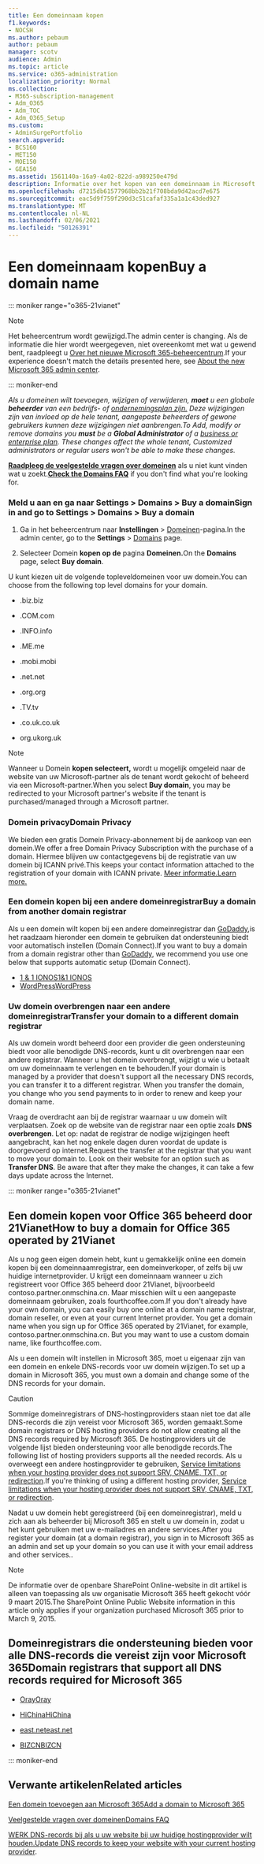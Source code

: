 ```yaml
---
title: Een domeinnaam kopen
f1.keywords:
- NOCSH
ms.author: pebaum
author: pebaum
manager: scotv
audience: Admin
ms.topic: article
ms.service: o365-administration
localization_priority: Normal
ms.collection:
- M365-subscription-management
- Adm_O365
- Adm_TOC
- Adm_O365_Setup
ms.custom:
- AdminSurgePortfolio
search.appverid:
- BCS160
- MET150
- MOE150
- GEA150
ms.assetid: 1561140a-16a9-4a02-822d-a989250e479d
description: Informatie over het kopen van een domeinnaam in Microsoft 365.
ms.openlocfilehash: d7215db61577968bb2b21f708bda9d42acd7e675
ms.sourcegitcommit: eac5d9f759f290d3c51cafaf335a1a1c43ded927
ms.translationtype: MT
ms.contentlocale: nl-NL
ms.lasthandoff: 02/06/2021
ms.locfileid: "50126391"
---
```

# <a name="buy-a-domain-name"></a><span data-ttu-id="2c876-103">Een domeinnaam kopen</span><span class="sxs-lookup"><span data-stu-id="2c876-103">Buy a domain name</span></span>

::: moniker range="o365-21vianet"

> [!NOTE]
> <span data-ttu-id="2c876-104">Het beheercentrum wordt gewijzigd.</span><span class="sxs-lookup"><span data-stu-id="2c876-104">The admin center is changing.</span></span> <span data-ttu-id="2c876-105">Als de informatie die hier wordt weergegeven, niet overeenkomt met wat u gewend bent, raadpleegt u [Over het nieuwe Microsoft 365-beheercentrum](https://docs.microsoft.com/microsoft-365/admin/microsoft-365-admin-center-preview?view=o365-21vianet&preserve-view=true).</span><span class="sxs-lookup"><span data-stu-id="2c876-105">If your experience doesn't match the details presented here, see [About the new Microsoft 365 admin center](https://docs.microsoft.com/microsoft-365/admin/microsoft-365-admin-center-preview?view=o365-21vianet&preserve-view=true).</span></span>

::: moniker-end

 <span data-ttu-id="2c876-106">*Als u domeinen wilt toevoegen, wijzigen of verwijderen, **moet** u een globale **beheerder** van een bedrijfs- of [ondernemingsplan zijn.](https://products.office.com/business/office) Deze wijzigingen zijn van invloed op  de hele tenant, aangepaste *beheerders* of gewone gebruikers kunnen deze wijzigingen niet aanbrengen.*</span><span class="sxs-lookup"><span data-stu-id="2c876-106">*To Add, modify or remove domains you **must** be a **Global Administrator** of a [business or enterprise plan](https://products.office.com/business/office). These changes affect the whole tenant, *Customized administrators* or *regular users* won't be able to make these changes.*</span></span>  

 <span data-ttu-id="2c876-107">**[Raadpleeg de veelgestelde vragen over domeinen](../setup/domains-faq.yml)** als u niet kunt vinden wat u zoekt.</span><span class="sxs-lookup"><span data-stu-id="2c876-107">**[Check the Domains FAQ](../setup/domains-faq.yml)** if you don't find what you're looking for.</span></span> 
  
### <a name="sign-in-and-go-to-settings--domains--buy-a-domain"></a><span data-ttu-id="2c876-108">Meld u aan en ga naar Settings \> Domains \> Buy a domain</span><span class="sxs-lookup"><span data-stu-id="2c876-108">Sign in and go to Settings \> Domains \> Buy a domain</span></span>

1. <span data-ttu-id="2c876-109">Ga in het beheercentrum naar **Instellingen** \> <a href="https://go.microsoft.com/fwlink/p/?linkid=834818" target="_blank">Domeinen</a>-pagina.</span><span class="sxs-lookup"><span data-stu-id="2c876-109">In the admin center, go to the **Settings** \> <a href="https://go.microsoft.com/fwlink/p/?linkid=834818" target="_blank">Domains</a> page.</span></span>
    
3. <span data-ttu-id="2c876-110">Selecteer Domein **kopen op de** pagina **Domeinen.**</span><span class="sxs-lookup"><span data-stu-id="2c876-110">On the **Domains** page, select **Buy domain**.</span></span>
    
<span data-ttu-id="2c876-111">U kunt kiezen uit de volgende topleveldomeinen voor uw domein.</span><span class="sxs-lookup"><span data-stu-id="2c876-111">You can choose from the following top level domains for your domain.</span></span>
  
- <span data-ttu-id="2c876-112">.biz</span><span class="sxs-lookup"><span data-stu-id="2c876-112">.biz</span></span>
    
- <span data-ttu-id="2c876-113">.COM</span><span class="sxs-lookup"><span data-stu-id="2c876-113">.com</span></span>
    
- <span data-ttu-id="2c876-114">.INFO</span><span class="sxs-lookup"><span data-stu-id="2c876-114">.info</span></span>
    
- <span data-ttu-id="2c876-115">.ME</span><span class="sxs-lookup"><span data-stu-id="2c876-115">.me</span></span>
    
- <span data-ttu-id="2c876-116">.mobi</span><span class="sxs-lookup"><span data-stu-id="2c876-116">.mobi</span></span>
    
- <span data-ttu-id="2c876-117">.net</span><span class="sxs-lookup"><span data-stu-id="2c876-117">.net</span></span>
    
- <span data-ttu-id="2c876-118">.org</span><span class="sxs-lookup"><span data-stu-id="2c876-118">.org</span></span>
    
- <span data-ttu-id="2c876-119">.TV</span><span class="sxs-lookup"><span data-stu-id="2c876-119">.tv</span></span>
    
- <span data-ttu-id="2c876-120">.co.uk</span><span class="sxs-lookup"><span data-stu-id="2c876-120">.co.uk</span></span>
    
- <span data-ttu-id="2c876-121">org.uk</span><span class="sxs-lookup"><span data-stu-id="2c876-121">org.uk</span></span>
    

> [!NOTE]
> <span data-ttu-id="2c876-122">Wanneer u Domein **kopen selecteert,** wordt u mogelijk omgeleid naar de website van uw Microsoft-partner als de tenant wordt gekocht of beheerd via een Microsoft-partner.</span><span class="sxs-lookup"><span data-stu-id="2c876-122">When you select **Buy domain**, you may be redirected to your Microsoft partner's website if the tenant is purchased/managed through a Microsoft partner.</span></span>

### <a name="domain-privacy"></a><span data-ttu-id="2c876-123">Domein privacy</span><span class="sxs-lookup"><span data-stu-id="2c876-123">Domain Privacy</span></span>
<span data-ttu-id="2c876-124">We bieden een gratis Domein Privacy-abonnement bij de aankoop van een domein.</span><span class="sxs-lookup"><span data-stu-id="2c876-124">We offer a free Domain Privacy Subscription with the purchase of a domain.</span></span> <span data-ttu-id="2c876-125">Hiermee blijven uw contactgegevens bij de registratie van uw domein bij ICANN privé.</span><span class="sxs-lookup"><span data-stu-id="2c876-125">This keeps your contact information attached to the registration of your domain with ICANN private.</span></span> [<span data-ttu-id="2c876-126">Meer informatie.</span><span class="sxs-lookup"><span data-stu-id="2c876-126">Learn more.</span></span>](https://whois.icann.org/en/privacy-and-proxy-services)
  
### <a name="buy-a-domain-from-another-domain-registrar"></a><span data-ttu-id="2c876-127">Een domein kopen bij een andere domeinregistrar</span><span class="sxs-lookup"><span data-stu-id="2c876-127">Buy a domain from another domain registrar</span></span>
<span data-ttu-id="2c876-128">Als u een domein wilt kopen bij een andere domeinregistrar dan [GoDaddy,](https://www.godaddy.com)is het raadzaam hieronder een domein te gebruiken dat ondersteuning biedt voor automatisch instellen (Domain Connect).</span><span class="sxs-lookup"><span data-stu-id="2c876-128">If you want to buy a domain from a domain registrar other than [GoDaddy](https://www.godaddy.com), we recommend you use one below that supports automatic setup (Domain Connect).</span></span> 
  
- [<span data-ttu-id="2c876-129">1 &amp; 1 IONOS</span><span class="sxs-lookup"><span data-stu-id="2c876-129">1&amp;1 IONOS</span></span>](https://www.1and1.com/)
- [<span data-ttu-id="2c876-130">WordPress</span><span class="sxs-lookup"><span data-stu-id="2c876-130">WordPress</span></span>](https://www.wordpress.com) 

   
### <a name="transfer-your-domain-to-a-different-domain-registrar"></a><span data-ttu-id="2c876-131">Uw domein overbrengen naar een andere domeinregistrar</span><span class="sxs-lookup"><span data-stu-id="2c876-131">Transfer your domain to a different domain registrar</span></span>

<span data-ttu-id="2c876-p103">Als uw domein wordt beheerd door een provider die geen ondersteuning biedt voor alle benodigde DNS-records, kunt u dit overbrengen naar een andere registrar. Wanneer u het domein overbrengt, wijzigt u wie u betaalt om uw domeinnaam te verlengen en te behouden.</span><span class="sxs-lookup"><span data-stu-id="2c876-p103">If your domain is managed by a provider that doesn't support all the necessary DNS records, you can transfer it to a different registrar. When you transfer the domain, you change who you send payments to in order to renew and keep your domain name.</span></span>
  
<span data-ttu-id="2c876-p104">Vraag de overdracht aan bij de registrar waarnaar u uw domein wilt verplaatsen. Zoek op de website van de registrar naar een optie zoals **DNS overbrengen**. Let op: nadat de registrar de nodige wijzigingen heeft aangebracht, kan het nog enkele dagen duren voordat de update is doorgevoerd op internet.</span><span class="sxs-lookup"><span data-stu-id="2c876-p104">Request the transfer at the registrar that you want to move your domain to. Look on their website for an option such as **Transfer DNS**. Be aware that after they make the changes, it can take a few days update across the Internet.</span></span>
 



::: moniker range="o365-21vianet"
## <a name="how-to-buy-a-domain-for-office-365-operated-by-21vianet"></a><span data-ttu-id="2c876-137">Een domein kopen voor Office 365 beheerd door 21Vianet</span><span class="sxs-lookup"><span data-stu-id="2c876-137">How to buy a domain for Office 365 operated by 21Vianet</span></span>



<span data-ttu-id="2c876-p105">Als u nog geen eigen domein hebt, kunt u gemakkelijk online een domein kopen bij een domeinnaamregistrar, een domeinverkoper, of zelfs bij uw huidige internetprovider. U krijgt een domeinnaam wanneer u zich registreert voor Office 365 beheerd door 21Vianet, bijvoorbeeld contoso.partner.onmschina.cn. Maar misschien wilt u een aangepaste domeinnaam gebruiken, zoals fourthcoffee.com.</span><span class="sxs-lookup"><span data-stu-id="2c876-p105">If you don't already have your own domain, you can easily buy one online at a domain name registrar, domain reseller, or even at your current Internet provider. You get a domain name when you sign up for Office 365 operated by 21Vianet, for example, contoso.partner.onmschina.cn. But you may want to use a custom domain name, like fourthcoffee.com.</span></span>
  
<span data-ttu-id="2c876-141">Als u een domein wilt instellen in Microsoft 365, moet u eigenaar zijn van een domein en enkele DNS-records voor uw domein wijzigen.</span><span class="sxs-lookup"><span data-stu-id="2c876-141">To set up a domain in Microsoft 365, you must own a domain and change some of the DNS records for your domain.</span></span>
  
> [!CAUTION]
> <span data-ttu-id="2c876-142">Sommige domeinregistrars of DNS-hostingproviders staan niet toe dat alle DNS-records die zijn vereist voor Microsoft 365, worden gemaakt.</span><span class="sxs-lookup"><span data-stu-id="2c876-142">Some domain registrars or DNS hosting providers do not allow creating all the DNS records required by Microsoft 365.</span></span> <span data-ttu-id="2c876-143">De hostingproviders uit de volgende lijst bieden ondersteuning voor alle benodigde records.</span><span class="sxs-lookup"><span data-stu-id="2c876-143">The following list of hosting providers supports all the needed records.</span></span> <span data-ttu-id="2c876-144">Als u overweegt een andere hostingprovider te gebruiken, [Service limitations when your hosting provider does not support SRV, CNAME, TXT, or redirection](https://support.microsoft.com/office/dfbb03e3-08c1-4c4e-b2f0-891665b29b77).</span><span class="sxs-lookup"><span data-stu-id="2c876-144">If you're thinking of using a different hosting provider, [Service limitations when your hosting provider does not support SRV, CNAME, TXT, or redirection](https://support.microsoft.com/office/dfbb03e3-08c1-4c4e-b2f0-891665b29b77).</span></span> 
  
<span data-ttu-id="2c876-145">Nadat u uw domein hebt geregistreerd (bij een domeinregistrar), meld u zich aan als beheerder bij Microsoft 365 en stelt u uw domein in, zodat u het kunt gebruiken met uw e-mailadres en andere services.</span><span class="sxs-lookup"><span data-stu-id="2c876-145">After you register your domain (at a domain registrar), you sign in to Microsoft 365 as an admin and set up your domain so you can use it with your email address and other services..</span></span>
  
> [!NOTE]
> <span data-ttu-id="2c876-146">De informatie over de openbare SharePoint Online-website in dit artikel is alleen van toepassing als uw organisatie Microsoft 365 heeft gekocht vóór 9 maart 2015.</span><span class="sxs-lookup"><span data-stu-id="2c876-146">The SharePoint Online Public Website information in this article only applies if your organization purchased Microsoft 365 prior to March 9, 2015.</span></span> 

## <a name="domain-registrars-that-support-all-dns-records-required-for-microsoft-365"></a><span data-ttu-id="2c876-147">Domeinregistrars die ondersteuning bieden voor alle DNS-records die vereist zijn voor Microsoft 365</span><span class="sxs-lookup"><span data-stu-id="2c876-147">Domain registrars that support all DNS records required for Microsoft 365</span></span>

- [<span data-ttu-id="2c876-148">Oray</span><span class="sxs-lookup"><span data-stu-id="2c876-148">Oray</span></span>](https://oray.com/)
    
- [<span data-ttu-id="2c876-149">HiChina</span><span class="sxs-lookup"><span data-stu-id="2c876-149">HiChina</span></span>](https://www.hichina.com/)
    
- [<span data-ttu-id="2c876-150">east.net</span><span class="sxs-lookup"><span data-stu-id="2c876-150">east.net</span></span>](http://www.east.net/)
    
- [<span data-ttu-id="2c876-151">BIZCN</span><span class="sxs-lookup"><span data-stu-id="2c876-151">BIZCN</span></span>](https://www.bizcn.com/)
    
::: moniker-end

## <a name="related-articles"></a><span data-ttu-id="2c876-152">Verwante artikelen</span><span class="sxs-lookup"><span data-stu-id="2c876-152">Related articles</span></span>

[<span data-ttu-id="2c876-153">Een domein toevoegen aan Microsoft 365</span><span class="sxs-lookup"><span data-stu-id="2c876-153">Add a domain to Microsoft 365</span></span>](../setup/add-domain.md)

[<span data-ttu-id="2c876-154">Veelgestelde vragen over domeinen</span><span class="sxs-lookup"><span data-stu-id="2c876-154">Domains FAQ</span></span>](../setup/domains-faq.yml)

<span data-ttu-id="2c876-155">[WERK DNS-records bij als u uw website bij uw huidige hostingprovider wilt houden.](https://docs.microsoft.com/microsoft-365/admin/dns/update-dns-records-to-retain-current-hosting-provider)</span><span class="sxs-lookup"><span data-stu-id="2c876-155">[Update DNS records to keep your website with your current hosting provider](https://docs.microsoft.com/microsoft-365/admin/dns/update-dns-records-to-retain-current-hosting-provider).</span></span>
